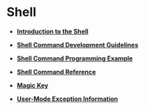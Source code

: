 # Shell

-   **[Introduction to the Shell](kernel-small-debug-shell-overview.md)**  

-   **[Shell Command Development Guidelines](kernel-small-debug-shell-guide.md)**  

-   **[Shell Command Programming Example](kernel-small-debug-shell-build.md)**  

-   **[Shell Command Reference](kernel-small-debug-shell-details.md)**  

-   **[Magic Key](kernel-small-debug-shell-magickey.md)**  

-   **[User-Mode Exception Information](kernel-small-debug-shell-error.md)**  


